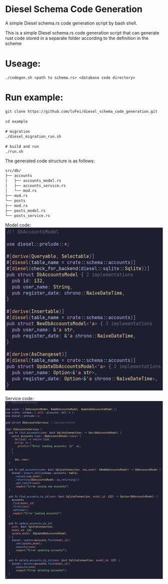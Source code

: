 # Diesel Schema Code Generation
A simple Diesel schema.rs code generation script by bash shell.

This is a simple Diesel schema.rs code generation script that can generate rust code stored in a separate folder according to the definition in the scheme

# Useage:
```
./codegen.sh <path to schema.rs> <database code directory>
```

# Run example:
```
git clone https://github.com/loFei/diesel_schema_code_generation.git

cd example

# migration
./diesel_migration_run.sh

# build and run
./run.sh
```

The generated code structure is as follows:
```
src/db/
├── accounts
│   ├── accounts_model.rs
│   ├── accounts_service.rs
│   └── mod.rs
├── mod.rs
└── posts
├── mod.rs
├── posts_model.rs
└── posts_service.rs
```
Model code:
![Model code](./assets/code_generate_model.png)

Service code:
![Service code](./assets/code_generate_service.png)


